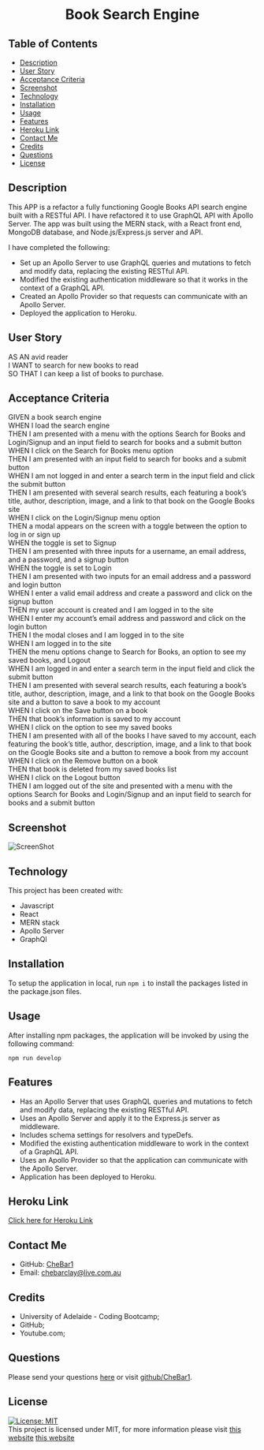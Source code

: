 <h1 align="center">Book Search Engine</h1>
 
## Table of Contents
* [Description](#description)
* [User Story](#user-story)
* [Acceptance Criteria](#acceptance-criteria)
* [Screenshot](#screenshot)
* [Technology](#technology) 
* [Installation](#installation) 
* [Usage](#usage) 
* [Features](#features)
* [Heroku Link](#heroku-link)
* [Contact Me](#contact-me)
* [Credits](#credits) 
* [Questions](#questions)
* [License](#license)

## Description
This APP is a refactor a fully functioning Google Books API search engine built with a RESTful API. I have refactored it to use GraphQL API with Apollo Server. The app was built using the MERN stack, with a React front end, MongoDB database, and Node.js/Express.js server and API.<br>  

I have completed the following:
* Set up an Apollo Server to use GraphQL queries and mutations to fetch and modify data, replacing the existing RESTful API.
* Modified the existing authentication middleware so that it works in the context of a GraphQL API.
* Created an Apollo Provider so that requests can communicate with an Apollo Server.
* Deployed the application to Heroku.
 
## User Story
AS AN avid reader<br>
I WANT to search for new books to read<br>
SO THAT I can keep a list of books to purchase.
 
## Acceptance Criteria
GIVEN a book search engine<br>
WHEN I load the search engine<br>
THEN I am presented with a menu with the options Search for Books and Login/Signup and an input field to search for books and a submit button<br>
WHEN I click on the Search for Books menu option<br>
THEN I am presented with an input field to search for books and a submit button<br>
WHEN I am not logged in and enter a search term in the input field and click the submit button<br>
THEN I am presented with several search results, each featuring a book’s title, author, description, image, and a link to that book on the Google Books site<br>
WHEN I click on the Login/Signup menu option<br>
THEN a modal appears on the screen with a toggle between the option to log in or sign up<br>
WHEN the toggle is set to Signup<br>
THEN I am presented with three inputs for a username, an email address, and a password, and a signup button<br>
WHEN the toggle is set to Login<br>
THEN I am presented with two inputs for an email address and a password and login button<br>
WHEN I enter a valid email address and create a password and click on the signup button<br>
THEN my user account is created and I am logged in to the site<br>
WHEN I enter my account’s email address and password and click on the login button<br>
THEN I the modal closes and I am logged in to the site<br>
WHEN I am logged in to the site<br>
THEN the menu options change to Search for Books, an option to see my saved books, and Logout<br>
WHEN I am logged in and enter a search term in the input field and click the submit button<br>
THEN I am presented with several search results, each featuring a book’s title, author, description, image, and a link to that book on the Google Books site and a button to save a book to my account<br>
WHEN I click on the Save button on a book<br>
THEN that book’s information is saved to my account<br>
WHEN I click on the option to see my saved books<br>
THEN I am presented with all of the books I have saved to my account, each featuring the book’s title, author, description, image, and a link to that book on the Google Books site and a button to remove a book from my account<br>
WHEN I click on the Remove button on a book<br>
THEN that book is deleted from my saved books list<br>
WHEN I click on the Logout button<br>
THEN I am logged out of the site and presented with a menu with the options Search for Books and Login/Signup and an input field to search for books and a submit button   

## Screenshot
![ScreenShot](../Develop/client/public/bookSearchScreenshot.png)
 
## Technology
This project has been created with:
- Javascript
- React
- MERN stack
- Apollo Server
- GraphQl

## Installation
To setup the application in local, run `npm i` to install the packages listed in the package.json files. 

## Usage
After installing npm packages, the application will be invoked by using the following command:
```
npm run develop
```
## Features
* Has an Apollo Server that uses GraphQL queries and mutations to fetch and modify data, replacing the existing RESTful API.
* Uses an Apollo Server and apply it to the Express.js server as middleware.
* Includes schema settings for resolvers and typeDefs.  
* Modified the existing authentication middleware to work in the context of a GraphQL API.
* Uses an Apollo Provider so that the application can communicate with the Apollo Server.
* Application has been deployed to Heroku.

## Heroku Link
[Click here for Heroku Link](https://lit-springs-78568.herokuapp.com/)
 
## Contact Me
* GitHub: [CheBar1](https://github.com/CheBar1)
* Email: chebarclay@live.com.au

## Credits
* University of Adelaide - Coding Bootcamp;
* GitHub;
* Youtube.com;
 
## Questions
Please send your questions [here](mailto:findme@gmail.com?subject=[GitHub]%20Dev%20Connect) or visit [github/CheBar1](https://github.com/CheBar1).
## License
[![License: MIT](https://img.shields.io/badge/License-MIT-yellow.svg)](https://opensource.org/licenses/MIT) <br>
This project is licensed under MIT, for more information please visit [this website](https://opensource.org/licenses/MIT)
[this website](https://opensource.org/licenses/MIT)